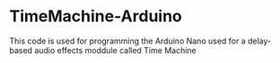 # TimeMachine-Arduino
This code is used for programming the Arduino Nano used for a delay-based audio effects moddule called Time Machine
